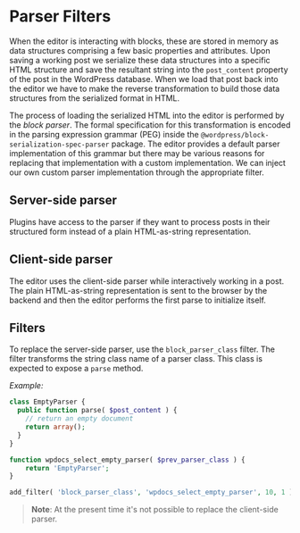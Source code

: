 # Parser Filters

When the editor is interacting with blocks, these are stored in memory as data structures comprising a few basic properties and attributes. Upon saving a working post we serialize these data structures into a specific HTML structure and save the resultant string into the `post_content` property of the post in the WordPress database. When we load that post back into the editor we have to make the reverse transformation to build those data structures from the serialized format in HTML.

The process of loading the serialized HTML into the editor is performed by the _block parser_. The formal specification for this transformation is encoded in the parsing expression grammar (PEG) inside the `@wordpress/block-serialization-spec-parser` package. The editor provides a default parser implementation of this grammar but there may be various reasons for replacing that implementation with a custom implementation. We can inject our own custom parser implementation through the appropriate filter.

## Server-side parser

Plugins have access to the parser if they want to process posts in their structured form instead of a plain HTML-as-string representation.

## Client-side parser

The editor uses the client-side parser while interactively working in a post. The plain HTML-as-string representation is sent to the browser by the backend and then the editor performs the first parse to initialize itself.

## Filters

To replace the server-side parser, use the `block_parser_class` filter. The filter transforms the string class name of a parser class. This class is expected to expose a `parse` method.

_Example:_

```php
class EmptyParser {
  public function parse( $post_content ) {
    // return an empty document
    return array();
  }
}

function wpdocs_select_empty_parser( $prev_parser_class ) {
    return 'EmptyParser';
}

add_filter( 'block_parser_class', 'wpdocs_select_empty_parser', 10, 1 );
```

> **Note**: At the present time it's not possible to replace the client-side parser.
